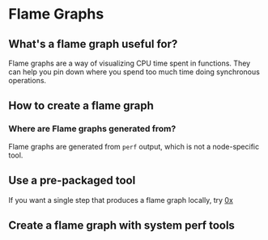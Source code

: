 # Flame Graphs

## What's a flame graph useful for?

Flame graphs are a way of visualizing CPU time spent in functions. They can help you pin down where you spend too much time doing synchronous operations.

## How to create a flame graph

### Where are Flame graphs generated from?

Flame graphs are generated from `perf` output, which is not a node-specific tool.

## Use a pre-packaged tool

If you want a single step that produces a flame graph locally, try [0x](https://www.npmjs.com/package/0x)

## Create a flame graph with system perf tools


